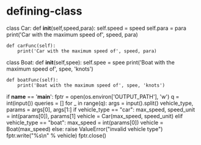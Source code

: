 # defining-class

class Car:
    def __init__(self,speed,para):
        self.speed = speed
        self.para = para
        print('Car with the maximum speed of', speed, para)
    
    def carFunc(self):
        print('Car with the maximum speed of', speed, para)
        

class Boat:
    def __init__(self,spee):
        self.spee = spee
        print('Boat with the maximum speed of', spee, 'knots')
    
    def boatFunc(self):
        print('Boat with the maximum speed of', spee, 'knots')
        
        

if __name__ == '__main__':
    fptr = open(os.environ['OUTPUT_PATH'], 'w')
    q = int(input())
    queries = []
    for _ in range(q):
        args = input().split()
        vehicle_type, params = args[0], args[1:]
        if vehicle_type == "car":
            max_speed, speed_unit = int(params[0]), params[1]
            vehicle = Car(max_speed, speed_unit)
        elif vehicle_type == "boat":
            max_speed = int(params[0])
            vehicle = Boat(max_speed)
        else:
            raise ValueError("invalid vehicle type")
        fptr.write("%s\n" % vehicle)
    fptr.close()
